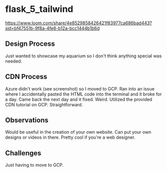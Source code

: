 # flask_5_tailwind
https://www.loom.com/share/4e8529858426421f83977ca686bad443?sid=bf47551b-9f8a-4fe8-b12a-bcc1444b1b6d

## Design Process
Just wanted to showcase my aquarium so I don't think anything special was needed.

## CDN Process
Azure didn't work (see screenshot) so I moved to GCP. Ran into an issue where I accidentally pasted the HTML code into the terminal and it broke for a day. Came back the next day and it fixed. Weird.
Utilized the provided CDN tutorial on GCP. Straightforward.

## Observations
Would be useful in the creation of your own website. Can put your own designs or videos in there. Pretty cool if you're a web designer.

## Challenges
Just having to move to GCP.
